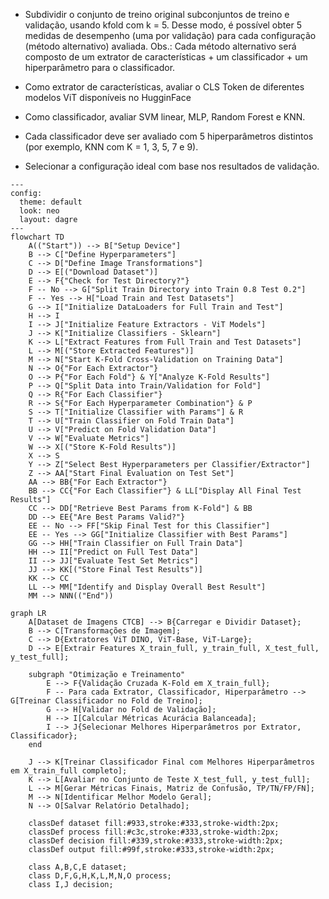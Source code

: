 - Subdividir o conjunto de treino original subconjuntos de treino e validação, usando kfold com k = 5. Desse modo, é possível obter 5 medidas de desempenho (uma por validação) para cada configuração (método alternativo) avaliada. 
Obs.: Cada método alternativo será composto de um extrator de características + um classificador + um hiperparâmetro para o classificador. 

- Como extrator de características, avaliar o CLS Token de diferentes modelos ViT disponíveis no HugginFace

- Como classificador, avaliar SVM linear, MLP, Random Forest e KNN. 

- Cada classificador deve ser avaliado com 5 hiperparâmetros distintos (por exemplo, KNN com K = 1, 3, 5, 7 e 9). 

- Selecionar a configuração ideal com base nos resultados de validação. 

```mermaid
---
config:
  theme: default
  look: neo
  layout: dagre
---
flowchart TD
    A(("Start")) --> B["Setup Device"]
    B --> C["Define Hyperparameters"]
    C --> D["Define Image Transformations"]
    D --> E[("Download Dataset")]
    E --> F{"Check for Test Directory?"}
    F -- No --> G["Split Train Directory into Train 0.8 Test 0.2"]
    F -- Yes --> H["Load Train and Test Datasets"]
    G --> I["Initialize DataLoaders for Full Train and Test"]
    H --> I
    I --> J["Initialize Feature Extractors - ViT Models"]
    J --> K["Initialize Classifiers - Sklearn"]
    K --> L["Extract Features from Full Train and Test Datasets"]
    L --> M[("Store Extracted Features")]
    M --> N["Start K-Fold Cross-Validation on Training Data"]
    N --> O{"For Each Extractor"}
    O --> P{"For Each Fold"} & Y["Analyze K-Fold Results"]
    P --> Q["Split Data into Train/Validation for Fold"] 
    Q --> R{"For Each Classifier"} 
    R --> S{"For Each Hyperparameter Combination"} & P
    S --> T["Initialize Classifier with Params"] & R
    T --> U["Train Classifier on Fold Train Data"]
    U --> V["Predict on Fold Validation Data"]
    V --> W["Evaluate Metrics"]
    W --> X[("Store K-Fold Results")]
    X --> S
    Y --> Z["Select Best Hyperparameters per Classifier/Extractor"]
    Z --> AA["Start Final Evaluation on Test Set"]
    AA --> BB{"For Each Extractor"}
    BB --> CC{"For Each Classifier"} & LL["Display All Final Test Results"]
    CC --> DD["Retrieve Best Params from K-Fold"] & BB
    DD --> EE{"Are Best Params Valid?"}
    EE -- No --> FF["Skip Final Test for this Classifier"] 
    EE -- Yes --> GG["Initialize Classifier with Best Params"]
    GG --> HH["Train Classifier on Full Train Data"]
    HH --> II["Predict on Full Test Data"]
    II --> JJ["Evaluate Test Set Metrics"]
    JJ --> KK[("Store Final Test Results")]
    KK --> CC
    LL --> MM["Identify and Display Overall Best Result"]
    MM --> NNN(("End"))
```

```mermaid
graph LR
    A[Dataset de Imagens CTCB] --> B{Carregar e Dividir Dataset};
    B --> C[Transformações de Imagem];
    C --> D{Extratores ViT DINO, ViT-Base, ViT-Large};
    D --> E[Extrair Features X_train_full, y_train_full, X_test_full, y_test_full];

    subgraph "Otimização e Treinamento"
        E --> F{Validação Cruzada K-Fold em X_train_full};
        F -- Para cada Extrator, Classificador, Hiperparâmetro --> G[Treinar Classificador no Fold de Treino];
        G --> H[Validar no Fold de Validação];
        H --> I[Calcular Métricas Acurácia Balanceada];
        I --> J{Selecionar Melhores Hiperparâmetros por Extrator, Classificador};
    end

    J --> K[Treinar Classificador Final com Melhores Hiperparâmetros em X_train_full completo];
    K --> L[Avaliar no Conjunto de Teste X_test_full, y_test_full];
    L --> M[Gerar Métricas Finais, Matriz de Confusão, TP/TN/FP/FN];
    M --> N[Identificar Melhor Modelo Geral];
    N --> O[Salvar Relatório Detalhado];

    classDef dataset fill:#933,stroke:#333,stroke-width:2px;
    classDef process fill:#c3c,stroke:#333,stroke-width:2px;
    classDef decision fill:#339,stroke:#333,stroke-width:2px;
    classDef output fill:#99f,stroke:#333,stroke-width:2px;

    class A,B,C,E dataset;
    class D,F,G,H,K,L,M,N,O process;
    class I,J decision;
```